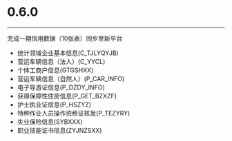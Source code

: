 # 0.6.0

---

完成一期信用数据（10张表）同步至新平台

* 统计领域企业基本信息(C_TJLYQYJB)
* 营运车辆信息（法人）(C_YYCL)
* 个体工商户信息(GTGSHXX)
* 营运车辆信息（自然人）(P_CAR_INFO)
* 电子导游证信息(P_DZDY_INFO)
* 获得保障性住房信息(P_GET_BZXZF)
* 护士执业证信息(P_HSZYZ)
* 特种作业人员操作资格证核发(P_TEZYRY)
* 失业保险信息(SYBXXX)
* 职业技能证书信息(ZYJNZSXX)
